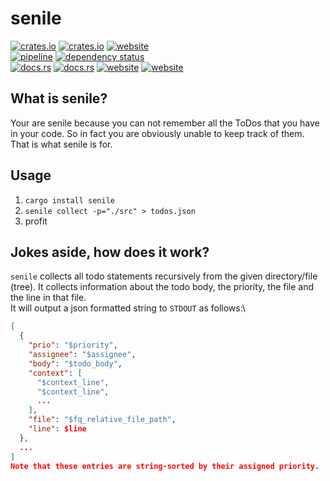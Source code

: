 # senile

[![crates.io](https://img.shields.io/crates/v/senile.svg)](https://crates.io/crates/senile)
[![crates.io](https://img.shields.io/crates/d/senile?label=crates.io%20downloads)](https://crates.io/crates/senile)
[![website](https://img.shields.io/badge/AUR-package-blue)](https://aur.archlinux.org/packages/senile/)\
[![pipeline](https://github.com/replicadse/senile/workflows/pipeline/badge.svg)](https://github.com/replicadse/senile/actions?query=workflow%3Apipeline)
[![dependency status](https://deps.rs/repo/github/replicadse/senile/status.svg)](https://deps.rs/repo/github/replicadse/senile)\
[![docs.rs](https://img.shields.io/badge/docs.rs:crate-latest-blue)](https://docs.rs/crate/senile/latest)
[![docs.rs](https://img.shields.io/badge/docs.rs:docs-latest-blue)](https://docs.rs/senile/latest/senile/)
[![website](https://img.shields.io/badge/home-GitHub-blue)](https://github.com/replicadse/senile)
[![website](https://img.shields.io/badge/website-GitHub-blue)](https://replicadse.github.io/senile)
## What is senile?

Your are senile because you can not remember all the ToDos that you have in your code. So in fact you are obviously unable to keep track of them. That is what senile is for.

## Usage

1) `cargo install senile`
2) `senile collect -p="./src" > todos.json`
3) profit

## Jokes aside, how does it work?

`senile` collects all todo statements recursively from the given directory/file (tree). It collects information about the todo body, the priority, the file and the line in that file.\
It will output a json formatted string to `STDOUT` as follows:\
```json
[
  {
    "prio": "$priority",
    "assignee": "$assignee",
    "body": "$todo_body",
    "context": [
      "$context_line",
      "$context_line",
      ...
    ],
    "file": "$fq_relative_file_path",
    "line": $line
  },
  ...
]
Note that these entries are string-sorted by their assigned priority.
